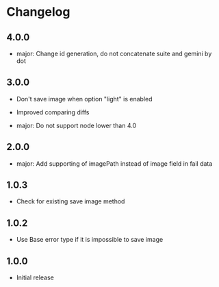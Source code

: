 # Changelog

## 4.0.0

* major: Change id generation, do not concatenate suite and gemini by dot

## 3.0.0

* Don't save image when option "light" is enabled
* Improved comparing diffs

* major: Do not support node lower than 4.0

## 2.0.0

* major: Add supporting of imagePath instead of image field in fail data

## 1.0.3

* Check for existing save image method

## 1.0.2

* Use Base error type if it is impossible to save image

## 1.0.0

* Initial release
